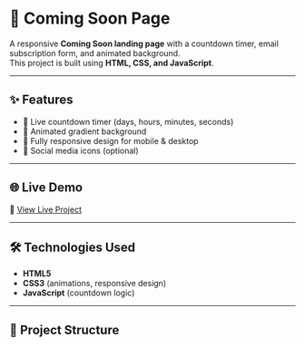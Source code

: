 # 🚀 Coming Soon Page

A responsive **Coming Soon landing page** with a countdown timer, email subscription form, and animated background.  
This project is built using **HTML, CSS, and JavaScript**.  

---

## ✨ Features
- 📅 Live countdown timer (days, hours, minutes, seconds)  
- 🎨 Animated gradient background  
- 📱 Fully responsive design for mobile & desktop  
- 🔗 Social media icons (optional)  

---



## 🌐 Live Demo
🔗 [View Live Project](https://faheemcoder77-bit.github.io/coming-soon-project/)  

---

## 🛠️ Technologies Used
- **HTML5**  
- **CSS3** (animations, responsive design)  
- **JavaScript** (countdown logic)  

---

## 📂 Project Structure
